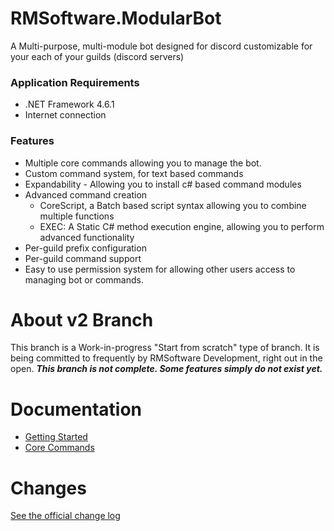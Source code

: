 # RMSoftware.ModularBot
A Multi-purpose, multi-module bot designed for discord customizable for your each of your guilds (discord servers)

### Application Requirements
* .NET Framework 4.6.1
* Internet connection

### Features
* Multiple core commands allowing you to manage the bot.
* Custom command system, for text based commands
* Expandability - Allowing you to install c# based command modules
* Advanced command creation
   * CoreScript, a Batch based script syntax allowing you to combine multiple functions
   * EXEC: A Static C# method execution engine, allowing you to perform advanced functionality
* Per-guild prefix configuration
* Per-guild command support
* Easy to use permission system for allowing other users access to managing bot or commands.

# About v2 Branch
This branch is a Work-in-progress "Start from scratch" type of branch. It is being committed to frequently by RMSoftware Development, right out in the open. ***This branch is not complete. Some features simply do not exist yet.***

# Documentation
* [Getting Started](https://github.com/rmsoftware-development/RMSoftware.ModularBot/blob/v2/doc/setup.md)
* [Core Commands](https://github.com/rmsoftware-development/RMSoftware.ModularBot/tree/v2/doc/Core-Commands)

# Changes
[See the official change log](https://rmsoftware.org/modularbot/version-history.php)
